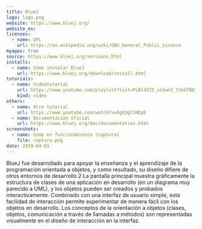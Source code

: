 ```yaml
---
title: BlueJ
logo: logo.png
website: https://www.bluej.org/
website_es: 
licenses:
  - name: GPL
    url: https://es.wikipedia.org/wiki/GNU_General_Public_License
myapps: true
source: https://www.bluej.org/versions.html
installs:
  - name: Cómo instalar BlueJ
    url: https://www.bluej.org/download/install.html
tutorials:
  - name: Videotutorial
    url: https://www.youtube.com/playlist?list=PLBl4XZI_xsSwnI_YJoCFBOjXjnvfy1PMC
    kind: video
others:
  - name: Otro tutorial
    url: https://www.youtube.com/watch?v=Og93g7JHDpE
  - name: Documentacion oficial
    url: https://www.bluej.org/doc/documentation.html
screenshots:
  - name: Gimp en funcionamiento (captura)
    file: captura.png
date: 2019-04-01
---
```


BlueJ fue desarrollado para apoyar la enseñanza y el aprendizaje de la programación orientada a objetos, y como resultado, su diseño difiere de otros entornos de desarrollo.2​ La pantalla principal muestra gráficamente la estructura de clases de una aplicación en desarrollo (en un diagrama muy parecido a UML), y los objetos pueden ser creados y probados interactivamente. Combinado con una interfaz de usuario simple, esta facilidad de interacción permite experimentar de manera fácil con los objetos en desarrollo. 
Los conceptos de la orientación a objetos (clases, objetos, comunicación a través de llamadas a métodos) son representadas visualmente en el diseño de interacción en la interfaz.